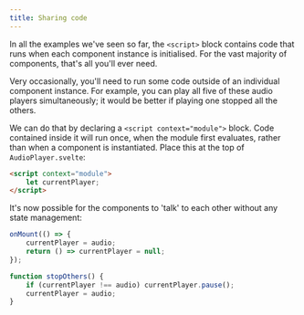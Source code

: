 ```yaml
---
title: Sharing code
---
```


In all the examples we've seen so far, the `<script>` block contains code that runs when each component instance is initialised. For the vast majority of components, that's all you'll ever need.

Very occasionally, you'll need to run some code outside of an individual component instance. For example, you can play all five of these audio players simultaneously; it would be better if playing one stopped all the others.

We can do that by declaring a `<script context="module">` block. Code contained inside it will run once, when the module first evaluates, rather than when a component is instantiated. Place this at the top of `AudioPlayer.svelte`:

```html
<script context="module">
	let currentPlayer;
</script>
```

It's now possible for the components to 'talk' to each other without any state management:

```js
onMount(() => {
	currentPlayer = audio;
	return () => currentPlayer = null;
});

function stopOthers() {
	if (currentPlayer !== audio) currentPlayer.pause();
	currentPlayer = audio;
}
```
